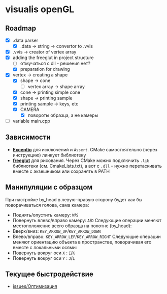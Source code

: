 # visualis openGL

## Roadmap
- [x] .data parser
    - [x] .data -> string -> convertor to .vvis
- [x] .vvis -> creator of vertex array
- [x] adding the freeglut in project structure
    - [ ] отмучаться с dll - решения нет?
    - [x] preparation for drawing
- [x] vertex -> creating a shape
    - [x] shape -> cone
        - [ ] vertex array -> shape array
    - [x] cone -> printing simple cone
    - [x] shape -> printing sample
    - [x] printing sample -> keys, etc
    - [x] CAMERA
        - [x] повороты образца, а не камеры
- [ ] variable main.cpp
  
## Зависимости
+ **[Exceptio](https://github.com/ilyata76/tia-Exceptio.git)** для исключений и `Assert`. CMake самостоятельно (через инструкцию)
линкует библиотеку
+ **[freeglut](https://github.com/FreeGLUTProject/freeglut.git)** для рисования. Через CMake можно подключить `.lib` библиотеки (см. CmakeLists.txt), а вот с `.dll` - нужно перетаскивать вместе с экзешником или сохранять в PATH
  
## Манипуляции с образцом
  При настройке by_head в левую-правую сторону будет как бы поворачиваться голова, сама камера:
+ Поднять/опустить камеру: `W`/`S`
+ Повернуть влево/вправо камеру: `A`/`D`
  Следующие операции меняют местоположение всего образца на полотне (by_head):
+ Вверх/вниз: `KEY_ARROW_UP`/`KEY_ARROW_DOWN`
+ Влево/вправо: `KEY_ARROW_LEF`/`KEY_ARROW_RIGHT`
  Следующие операции меняют ориентацию объекта в пространстве, поворачивая его вместе с локальными осями:
+ Повернуть вокруг оси `X` : `I`/`K`
+ Повернуть вокруг оси `Y` : `J`/`L`
  

## Текущее быстродействие
- [issues/Оптимизация](https://github.com/ilyata76/visualis/issues/12)